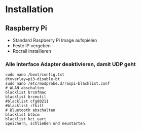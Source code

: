 # Installation

## Raspberry Pi
* Standard Raspberry Pi Image aufspielen
* Feste IP vergeben
* Rocrail installieren

### Alle Interface Adapter deaktivieren, damit UDP geht
```
sudo nano /boot/config.txt
dtoverlay=pi3-disable-bt
sudo nano /etc/modprobe.d/raspi-blacklist.conf
# WLAN abschalten
blacklist brcmfmac
blacklist brcmutil
#blacklist cfg80211
#blacklist rfkill
# Bluetooth abschalten
blacklist btbcm
blacklist hci_uart
Speichern, schließen und neustarten.
```



